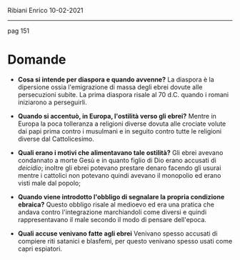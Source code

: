 Ribiani Enrico        10-02-2021

---

pag 151

# Domande

- **Cosa si intende per diaspora e quando avvenne?**
  La diaspora è la dipersione ossia l'emigrazione di massa degli ebrei dovute alle persecuzioni subite. La prima diaspora risale al 70 d.C. quando i romani iniziarono a perseguirli.

- **Quando si accentuò, in Europa, l'ostilità verso gli ebrei?**
  Mentre in Europa la poca tolleranza a religioni diverse dovuta alle crociate volute dai papi prima contro i musulmani e in seguito contro tutte le religioni diverse dal Cattolicesimo.

- **Quali erano i motivi che alimentavano tale ostilità?**
  Gli ebrei avevano condannato a morte Gesù e in quanto figlio di Dio erano accusati di *deicidio*; inoltre gli ebrei potevano prestare denaro facendo gli usurai mentre i cattolici non potevano quindi avevano il monopolio ed erano visti male dal popolo;

- **Quando viene introdotto l'obbligo di segnalare la propria condizione ebraica?**
  Questo obbligo risale al medioevo ed era una pratica che  andava contro l'integrazione marchiandoli come diversi e quindi rappresentavano il male secondo il modo di pensare dell'epoca.

- **Quali accuse venivano fatte agli ebrei**
  Venivano spesso accusati di compiere riti satanici e blasfemi, per questo venivano spesso usati come capri espiatori.
